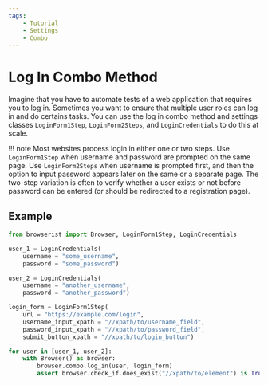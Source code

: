 ```yaml
---
tags:
    - Tutorial
    - Settings
    - Combo
---
```


# Log In Combo Method
Imagine that you have to automate tests of a web application that requires you to log in. Sometimes you want to ensure that multiple user roles can log in and do certains tasks. You can use the log in combo method and settings classes `LoginForm1Step`, `LoginForm2Steps`, and `LoginCredentials` to do this at scale.

!!! note
    Most websites process login in either one or two steps.
    Use `LoginForm1Step` when username and password are prompted on the same page.
    Use `LoginForm2Steps` when username is prompted first, and then the option to input password appears later on the same or a separate page. The two-step variation is often to verify whether a user exists or not before password can be entered (or should be redirected to a registration page).

## Example
```python title=""
from browserist import Browser, LoginForm1Step, LoginCredentials

user_1 = LoginCredentials(
    username = "some_username",
    password = "some_password")

user_2 = LoginCredentials(
    username = "another_username",
    password = "another_password")

login_form = LoginForm1Step(
    url = "https://example.com/login",
    username_input_xpath = "//xpath/to/username_field",
    password_input_xpath = "//xpath/to/password_field",
    submit_button_xpath = "//xpath/to/login_button")

for user in [user_1, user_2]:
    with Browser() as browser:
        browser.combo.log_in(user, login_form)
        assert browser.check_if.does_exist("//xpath/to/element") is True
```
